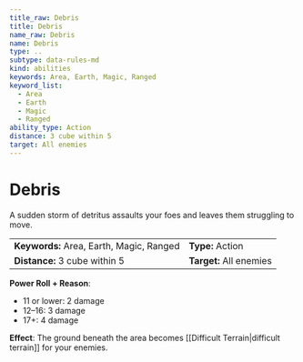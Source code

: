 ```yaml
---
title_raw: Debris
title: Debris
name_raw: Debris
name: Debris
type: ..
subtype: data-rules-md
kind: abilities
keywords: Area, Earth, Magic, Ranged
keyword_list:
  - Area
  - Earth
  - Magic
  - Ranged
ability_type: Action
distance: 3 cube within 5
target: All enemies
---
```


# Debris

A sudden storm of detritus assaults your foes and leaves them struggling to move.

|                                          |                         |
| :--------------------------------------- | :---------------------- |
| **Keywords:** Area, Earth, Magic, Ranged | **Type:** Action        |
| **Distance:** 3 cube within 5            | **Target:** All enemies |

**Power Roll + Reason**:

- 11 or lower: 2 damage
- 12–16: 3 damage
- 17+: 4 damage

**Effect**: The ground beneath the area becomes [[Difficult Terrain|difficult terrain]] for your enemies.
